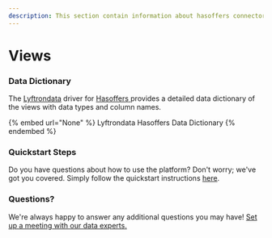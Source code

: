 ```yaml
---
description: This section contain information about hasoffers connector views information
---
```


# Views

### Data Dictionary

The [Lyftrondata](https://www.lyftrondata.com/) driver for [Hasoffers](None/)[ ](https://www.lyftrondata.com/integration/hasoffers/)provides a detailed data dictionary of the views with data types and column names.

{% embed url="None" %}
Lyftrondata Hasoffers Data Dictionary
{% endembed %}

### Quickstart Steps

Do you have questions about how to use the platform? Don't worry; we've got you covered. Simply follow the quickstart instructions [here](../README.md).

### Questions? <a href="#questions" id="questions"></a>

We're always happy to answer any additional questions you may have! [Set up a meeting with our data experts.](https://www.lyftrondata.com/book-a-meeting/)


